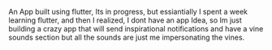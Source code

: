 

An App built using flutter, Its in progress, but essiantially I spent a week learning flutter, and then I realized, I dont have an app Idea, so Im just building a crazy app that will send inspirational notifications and have a vine sounds section but all the sounds are just me impersonating the vines.